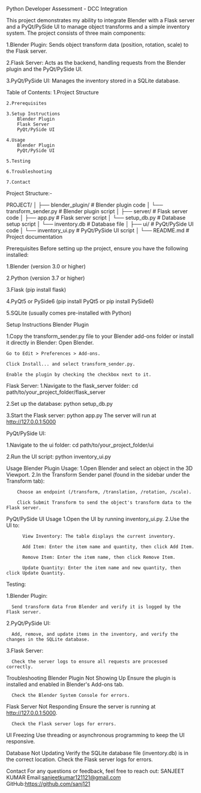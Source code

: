 Python Developer Assessment - DCC Integration

This project demonstrates my ability to integrate Blender with a Flask server and a PyQt/PySide UI to manage object transforms and a simple inventory system. The project consists of three main components:

1.Blender Plugin: Sends object transform data (position, rotation, scale) to the Flask server.

2.Flask Server: Acts as the backend, handling requests from the Blender plugin and the PyQt/PySide UI.

3.PyQt/PySide UI: Manages the inventory stored in a SQLite database.


Table of Contents:
    1.Project Structure

    2.Prerequisites

    3.Setup Instructions
        Blender Plugin
        Flask Server
        PyQt/PySide UI

    4.Usage
        Blender Plugin
        PyQt/PySide UI

    5.Testing

    6.Troubleshooting

    7.Contact



Project Structure:-


PROJECT/
│
├── blender_plugin/               # Blender plugin code
│   └── transform_sender.py        # Blender plugin script
│
├── server/                       # Flask server code
│   ├── app.py                    # Flask server script
│   └── setup_db.py         # Database setup script
│   └── inventory.db              # Database file
│
├── ui/                           # PyQt/PySide UI code
│   └── inventory_ui.py           # PyQt/PySide UI script
│
└── README.md                     # Project documentation



Prerequisites
Before setting up the project, ensure you have the following installed:

1.Blender (version 3.0 or higher)

2.Python (version 3.7 or higher)

3.Flask (pip install flask)

4.PyQt5 or PySide6 (pip install PyQt5 or pip install PySide6)

5.SQLite (usually comes pre-installed with Python)


Setup Instructions
Blender Plugin

1.Copy the transform_sender.py file to your Blender add-ons folder or install it directly in Blender:
Open Blender.

    Go to Edit > Preferences > Add-ons.

    Click Install... and select transform_sender.py.

    Enable the plugin by checking the checkbox next to it.


Flask Server:
1.Navigate to the flask_server folder:
cd path/to/your_project_folder/flask_server

2.Set up the database:
  python setup_db.py

3.Start the Flask server:
  python app.py
  The server will run at http://127.0.0.1:5000

PyQt/PySide UI:

1.Navigate to the ui folder:
    cd path/to/your_project_folder/ui

2.Run the UI script:
    python inventory_ui.py


Usage
Blender Plugin Usage:
1.Open Blender and select an object in the 3D Viewport.
2.In the Transform Sender panel (found in the sidebar under the Transform tab):

        Choose an endpoint (/transform, /translation, /rotation, /scale).

        Click Submit Transform to send the object's transform data to the Flask server.


PyQt/PySide UI Usage
1.Open the UI by running inventory_ui.py.
2.Use the UI to:

          View Inventory: The table displays the current inventory.

          Add Item: Enter the item name and quantity, then click Add Item.

          Remove Item: Enter the item name, then click Remove Item.

          Update Quantity: Enter the item name and new quantity, then click Update Quantity.


Testing:

1.Blender Plugin:

      Send transform data from Blender and verify it is logged by the Flask server.

2.PyQt/PySide UI:

      Add, remove, and update items in the inventory, and verify the changes in the SQLite database.

3.Flask Server:

      Check the server logs to ensure all requests are processed correctly.



Troubleshooting
Blender Plugin Not Showing Up
      Ensure the plugin is installed and enabled in Blender's Add-ons tab.

      Check the Blender System Console for errors.

Flask Server Not Responding
      Ensure the server is running at http://127.0.0.1:5000.

      Check the Flask server logs for errors.

UI Freezing
      Use threading or asynchronous programming to keep the UI responsive.

Database Not Updating
      Verify the SQLite database file (inventory.db) is in the correct location.
      Check the Flask server logs for errors.




Contact
For any questions or feedback, feel free to reach out:
SANJEET KUMAR
Email:sanjeetkumar121121@gmail.com
GitHub:https://github.com/sanj121
